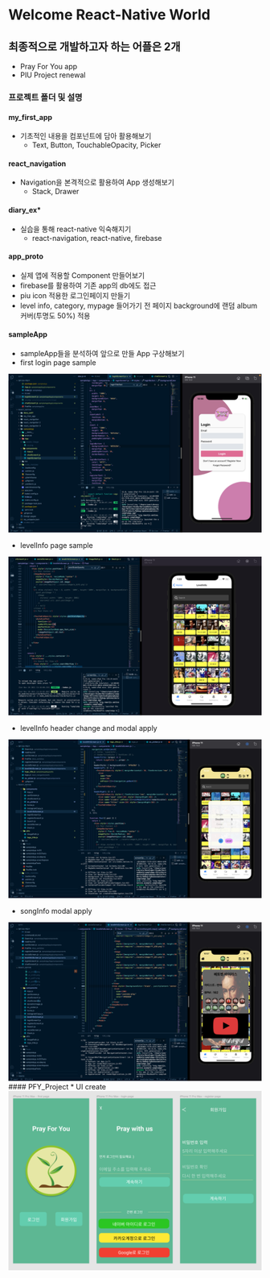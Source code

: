 # Welcome React-Native World

## 최종적으로 개발하고자 하는 어플은 2개
  * Pray For You app
  * PIU Project renewal

### 프로젝트 폴더 및 설명
#### my_first_app
  * 기초적인 내용을 컴포넌트에 담아 활용해보기
    - Text, Button, TouchableOpacity, Picker
#### react_navigation
  * Navigation을 본격적으로 활용하여 App 생성해보기
    - Stack, Drawer
#### diary_ex*
  * 실습을 통해 react-native 익숙해지기
    - react-navigation, react-native, firebase
#### app_proto
  * 실제 앱에 적용할 Component 만들어보기
  * firebase를 활용하여 기존 app의 db에도 접근
  * piu icon 적용한 로그인페이지 만들기
  * level info, category, mypage 들어가기 전 페이지 background에 랜덤 album 커버(투명도 50%) 적용
#### sampleApp
  * sampleApp들을 분석하여 앞으로 만들 App 구상해보기
  * first login page sample
<img src="https://github.com/sohn0356-git/my_react_project/blob/main/sampleApp/App/assets/image/sampleLoginPage.png?raw=true">

  * levelInfo page sample
<img src="https://github.com/sohn0356-git/my_react_project/blob/main/sampleApp/App/assets/image/sampleLevelInfoPage.png?raw=true">

  * levelInfo header change and modal apply
<img src="https://github.com/sohn0356-git/my_react_project/blob/main/sampleApp/App/assets/image/sampleModal.png?raw=true">

  * songInfo modal apply
<img src="https://github.com/sohn0356-git/my_react_project/blob/main/sampleApp/App/assets/image/songInfo.png?raw=true">
#### PFY_Project
* UI create
<img src="https://github.com/sohn0356-git/my_react_project/blob/main/sampleApp/App/assets/image/PFY_UI.png?raw=true">
